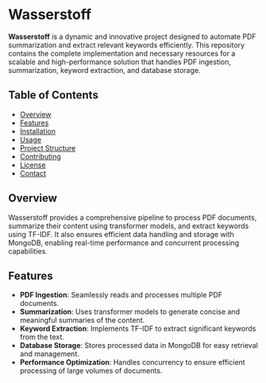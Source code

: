 # Wasserstoff

**Wasserstoff** is a dynamic and innovative project designed to automate PDF summarization and extract relevant keywords efficiently. This repository contains the complete implementation and necessary resources for a scalable and high-performance solution that handles PDF ingestion, summarization, keyword extraction, and database storage.

## Table of Contents
- [Overview](#overview)
- [Features](#features)
- [Installation](#installation)
- [Usage](#usage)
- [Project Structure](#project-structure)
- [Contributing](#contributing)
- [License](#license)
- [Contact](#contact)

## Overview
Wasserstoff provides a comprehensive pipeline to process PDF documents, summarize their content using transformer models, and extract keywords using TF-IDF. It also ensures efficient data handling and storage with MongoDB, enabling real-time performance and concurrent processing capabilities.

## Features
- **PDF Ingestion**: Seamlessly reads and processes multiple PDF documents.
- **Summarization**: Uses transformer models to generate concise and meaningful summaries of the content.
- **Keyword Extraction**: Implements TF-IDF to extract significant keywords from the text.
- **Database Storage**: Stores processed data in MongoDB for easy retrieval and management.
- **Performance Optimization**: Handles concurrency to ensure efficient processing of large volumes of documents.
